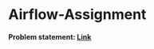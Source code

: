 # Airflow-Assignment

#### Problem statement: [Link](https://docs.google.com/document/d/1sRCD29lveSCLB2to1OX1EVgcjXg2VRWaXUx5gGeDizA/edit)

